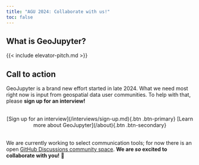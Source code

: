 ```yaml
---
title: "AGU 2024: Collaborate with us!"
toc: false
---
```


## What is GeoJupyter?

<div class="quote">
{{< include elevator-pitch.md >}}
</div>


## Call to action

GeoJupyter is a brand new effort started in late 2024. What we need most right now is
input from geospatial data user communities. To help with that, please **sign up for an
interview!**

<br />
<center>
[Sign up for an interview](/interviews/sign-up.md){.btn .btn-primary}
[Learn more about GeoJupyter](/about){.btn .btn-secondary}
</center>
<br />

We are currently working to select communication tools; for now there is an open
[GitHub Discussions community space](https://github.com/orgs/geojupyter/discussions).
**We are _so_ excited to collaborate with you!** :star_struck:

